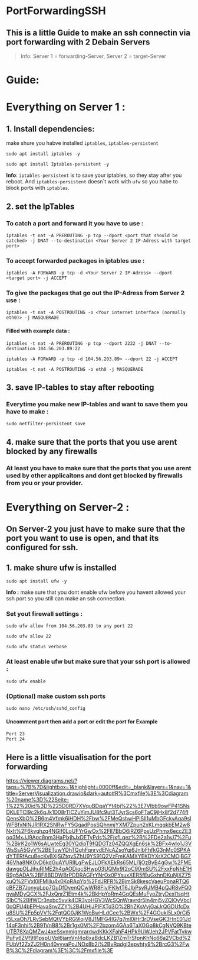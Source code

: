 # PortForwardingSSH
## This is a little Guide to make an ssh connectin via port forwarding with 2 Debain Servers
> Info: Server 1 = forwarding-Server, Server 2 = target-Server
# Guide:
# Everything on Server 1 :
## 1. Install dependencies:
make shure you habve installed ``iptables``, ``iptables-persistent``
````Install iptables
sudo apt install iptables -y
````
````install iptables-persistent
sudo apt install Iptables-persistent -y
````
**Info**: ``iptables-persistent`` is to save your iptables, so they stay after you reboot. And ``iptables-persistent`` doesn`t wotk with ``ufw`` so you habe to block ports with ``iptables``.

## 2. set the IpTables
### To catch a port and forward it you have to use :
````
iptables -t nat -A PREROUTING -p tcp --dport <port that should be catched> -j DNAT --to-destination <Your Server 2 IP-Adress with target port>
````
### To accept forwarded packages in iptables use :
````
iptables -A FORWARD -p tcp -d <Your Server 2 IP-Adress> --dport <target port> -j ACCEPT
````
### To give the packages that go out the IP-Adress from Server 2 use :
````
iptables -t nat -A POSTROUTING -o <Your internet interface (normally eth0)> -j MASQUERADE
````
#### Filled with example data :
````
iptables -t nat -A PREROUTING -p tcp --dport 2222 -j DNAT --to-destination 104.56.203.89:22
````
````
iptables -A FORWARD -p tcp -d 104.56.203.89> --dport 22 -j ACCEPT
````
````
iptables -t nat -A POSTROUTING -o eth0 -j MASQUERADE
````

## 3. save IP-tables to stay after rebooting
### Everytime you make new IP-tables and want to save them you have to make :
````
sudo netfilter-persistent save
````
## 4. make sure that the ports that you use arent blocked by any firewalls
### At least you have to make sure that the ports that you use arent used by other applicaitons and dont get blocked by firewalls from you or your provider.

# Everything on Server-2 :
## On Server-2 you just have to make sure that the port you want to use is open, and that its configured for ssh.
## 1. make shure ufw is installed
````
sudo apt install ufw -y
````
**Info :** make sure that you dont enable ufw before you havent allowed your ssh port so you still can make an ssh connection.
### Set yout firewall settings :
````Allow a port with just from a specific IP-adress
sudo ufw allow from 104.56.203.89 to any port 22
````
````Allow a port from any IP-adress
sudo ufw allow 22
````
````To check your ufw settings
sudo ufw status verbose
````
### At least enable ufw but make sure that your ssh port is allowed :
````
sudo ufw enable
````
### (Optional) make custom ssh ports
````edit the /etc/ssh/sshd_config
sudo nano /etc/ssh/sshd_config
````
#### Uncomment port then add a port or edit the port for Example
````
Port 23
Port 24
````
## Here is a little visualisation for the port forwarding
https://viewer.diagrams.net/?tags=%7B%7D&lightbox=1&highlight=0000ff&edit=_blank&layers=1&nav=1&title=ServerVisualization.drawio&dark=auto#R%3Cmxfile%3E%3Cdiagram%20name%3D%22Seite-1%22%20id%3D%225D0RD7XVquBDqaYYt4bj%22%3E7Vlbb9owFP41SNsDKLETCI9c2k6qJk1D08rTlCZuYimJU8fc9ut3TJyrScs6oFTaC9jHx8f2d774fIQensXbO%2B6m4Vfmk6iHDH%2Fbw%2FMeQshwHPiSll1uMbGFckvAqa9slWFBfxNlNJR1RX2SNRwFY5GgadPosSQhnmjYXM7Zpun2xKLmqqkbEM2w8NxIt%2F6kvghzq4NGlf0LoUFYrGwOx%2FlI7BbO6iRZ6PpsUzPhmx6eccZE3oq3MxJJ9Apc8nm3HaPlxjhJxDETyPds%2FjxfLqez%2B%2FDe2a1vJ7%2Fu%2BirK2o1W6sALwteEg30YQdipT9fQDGTz04ZQQXgEn6sk%2BFx4wIo1J3VWsSsA5GyV%2BETuwYDhTQghFqnrydENcAZsoYgj6JnlbFhfkG3nMc0SPKAdYTERfAcuBecKvBXjSiZtqvSZhU9YS91Q2VzFmKAMXYEKDYXrX2CMOjBG746Vha8NK0vD6kdGuAYURIILgFwEJLOFkXEkRs65MLI1jOzByB4gGw%2FMEdawgpOLJihuRIME2h4gAODiqcSHwp03UQMx9f2oC90mSU%2FxxFpNhE1HR9g5ADA%2BF8BDDWBrPDDRAGFrYNrOx0PYsuxXER5fEuGxhnDKuNjXZ75xuQ%2FVxI0lFMljlu4x0KoRAqYb%2FdJRFR%2BjmSk8kescVaeuPonaRTQ6cBFZB7JonyuLpp7GuDfDvenQCwWR8FIvlFKIytT6JIbPsvRJMB4pQJR8vFQ0nyaMDyQCX%2FJxQnrZ1Etm4k%2BkHpYoRm4GqQEsMuFyoZtryDexI1sqHtSIbC%2BlfWCr3nxbc5vvik4CR3yoHGV3WcSQnWravrdr5In4mj5vZQlOyVbcI0cQFU4bEPHavaSnvZZY%2B4UHjJPIFXTd3O%2BhZKsVvjGaiJrQGDUfcDxu8SU%2Fp5pVV%2FqtQG0JjK1WoBwHLdCee%2BWx%2F4GOukI5Lx0rCi5r5LxaOh7LRvSebMQtVYbRG9lojV8J1MFG4IG7q7ml0iHr3rDVseGK3HnE01Jd14qF3nhi%2B91VnB8%2Br1gx0M%2F2bzom4GAa6TaXOGq8kCgNVQ9KBteUTB78XaQMZwJ4xeSsvnmigmrardwdKKkXFahF4HPk9UWJeh2JPVFatTvkwPuFy6ZVf991pspUVpl6jamVnI4q8xaBdcLKZB1ZmTrSfpnKhNo66a2VCbd%2FUbVf2ZxZJ2H0n40vyvaPoJNOx8b2i%2BvRqdgI3epvhty9%2BrcG3%2FwB%3C%2Fdiagram%3E%3C%2Fmxfile%3E
